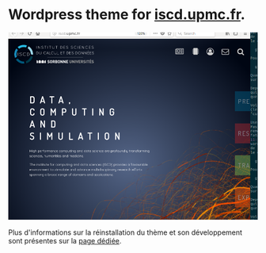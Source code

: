 # Wordpress theme for [iscd.upmc.fr](http://iscd.upmc.fr/).

![Theme screenshot](screenshot.png "Screenshot")

Plus d'informations sur la réinstallation du thème et son développement sont présentes sur la [page dédiée](https://iscddocs.github.io/docs/iscdupmc/theme.md).
